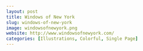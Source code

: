 ```yaml
---
layout: post
title: Windows of New York
slug: windows-of-new-york
image: windowsofnewyork.png
website: http://www.windowsofnewyork.com/
categories: [Illustrations, Colorful, Single Page]
---
```

